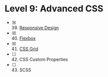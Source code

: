 # Level 9: Advanced CSS

- [x] 39. [Responsive Design](./39-responsive-design.md)
- [x] 40. [Flexbox](./40-flexbox.md)
- [x] 41. [CSS Grid](./41-css-grid.md)
- [ ] 42. CSS Custom Properties
- [ ] 43. SCSS
